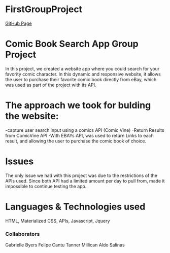 # FirstGroupProject

[GitHub Page](https://asalinas9.github.io/FirstGroupProject/)


# Comic Book Search App Group Project

In this project, we created a website app where you could search for your favority comic character. In this dynamic and responsive website, it allows the user to purchase their favorite comic book directly from eBay, which was used as part of the project with its API.

# The approach we took for bulding the website:
-capture user search input using a comics API (Comic Vine)
-Return Results from ComicVine API
-With EBAYs API, was used to return Links to each result, and allowing the user to purchase the comic book of choice.

# Issues 
The only issue we had with this project was due to the restrictions of the APIs used. Since both API had a limited amount per day to pull from, made it impossible to continue testing the app.

# Languages & Technologies used
HTML, Materialized CSS, APIs, Javascript, Jquery

### Collaborators 
Gabrielle Byers
Felipe Cantu
Tanner Millican
Aldo Salinas
